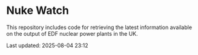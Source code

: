 # Nuke Watch

This repository includes code for retrieving the latest information available on the output of EDF nuclear power plants in the UK.

Last updated: 2025-08-04 23:12